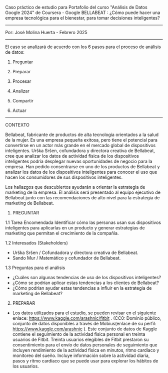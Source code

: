 Caso práctico de estudio para Portafolio del curso "Análisis de Datos Google 2024" de Coursera - Google
BELLABEAT : ¿Cómo puede hacer una empresa tecnológica para el bienestar, para tomar decisiones inteligentes?
________________________________________________________________________________________________________________________
Por: José Molina Huerta - Febrero 2025
________________________________________________________________________________________________________________________
El caso se analizará de acuerdo con los 6 pasos para el proceso de análisis de datos:

1. Preguntar

2. Preparar

3. Procesar

4. Analizar

5. Compartir

6. Actuar
________________________________________________________________________________________________________________________

CONTEXTO

Bellabeat, fabricante de productos de alta tecnología orientados a la salud de la mujer. Es una empresa pequeña
exitosa, pero tiene el potencial para convertirse en un actor más grande en el mercado global de dispositivos inteligentes. 
Urška Sršen, cofundadora y directora creativa de Bellabeat, cree que analizar los datos de actividad física de los dispositivos 
inteligentes podría desplegar nuevas oportunidades de negocio para la empresa. Han pedido consentrarse en uno de 
los productos de Bellabeat y analizar los datos de los dispositivos inteligentes para conocer el uso que hacen los 
consumidores de sus dispositivos inteligentes. 

Los hallazgos que descubiertos ayudarán a orientar la estrategia de marketing de la empresa. El análisis será presentado al 
equipo ejecutivo de Bellabeat junto con las recomendaciones de alto nivel para la estrategia de marketing de Bellabeat.

1. PREGUNTAR

  1.1 Tarea Encomendada
  Identificar cómo las personas usan sus dispositivos inteligentes para aplicarlas en un producto y generar estrategias 
  de marketing que permitan el crecimiento de la compañía.

  1.2 Interesados (Stakeholders)
  - Urška Sršen / Cofundadora y directora creativa de Bellabeat.
  - Sando Mur / Matemático y cofundador de Bellabeat.

  1.3 Preguntas para el análisis
  - ¿Cuáles son algunas tendencias de uso de los dispositivos inteligentes?
  - ¿Cómo se podrían aplicar estas tendencias a los clientes de Bellabeat?
  - ¿Cómo podrían ayudar estas tendencias a influir en la estrategia de marketing de Bellabeat?

2. PREPARAR

  - Los datos utilizados para el estudio, se pueden revisar en el siguiente enlace: https://www.kaggle.com/arashnic/fitbit .
  (CC0: Dominio público, conjunto de datos disponibles a través de Mobius(enlace de su perfil: https://www.kaggle.com/arashnic ).
  Este conjunto de datos de Kaggle contiene el seguimiento de la actividad física personal en treinta usuarios de Fitbit. Treinta
  usuarios elegibles de Fitbit prestaron su consentimiento para el envío de datos personales de seguimiento que incluyen rendimiento
  de la actividad física en minutos, ritmo cardíaco y monitoreo del sueño. Incluye información sobre la actividad diaria, pasos y
  ritmo cardíaco que se puede usar para explorar los hábitos de los usuarios.
  




